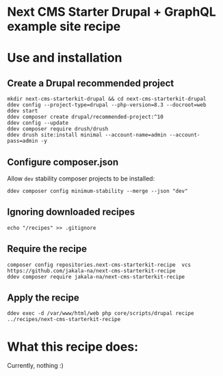 # Next CMS Starter Drupal + GraphQL example site recipe

# Use and installation

## Create a Drupal recommended project

```
mkdir next-cms-starterkit-drupal && cd next-cms-starterkit-drupal
ddev config --project-type=drupal --php-version=8.3 --docroot=web
ddev start
ddev composer create drupal/recommended-project:^10
ddev config --update
ddev composer require drush/drush
ddev drush site:install minimal --account-name=admin --account-pass=admin -y
```

## Configure composer.json

Allow `dev` stability composer projects to be installed:

```
ddev composer config minimum-stability --merge --json "dev"
```

## Ignoring downloaded recipes

```
echo "/recipes" >> .gitignore
```

## Require the recipe

```
composer config repositories.next-cms-starterkit-recipe  vcs https://github.com/jakala-na/next-cms-starterkit-recipe
ddev composer require jakala-na/next-cms-starterkit-recipe
```

## Apply the recipe

```
ddev exec -d /var/www/html/web php core/scripts/drupal recipe ../recipes/next-cms-starterkit-recipe
```

# What this recipe does:

Currently, nothing :)
